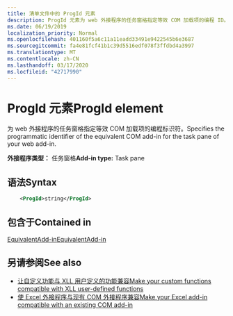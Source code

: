 ```yaml
---
title: 清单文件中的 ProgId 元素
description: ProgId 元素为 web 外接程序的任务窗格指定等效 COM 加载项的编程 ID。
ms.date: 06/19/2019
localization_priority: Normal
ms.openlocfilehash: 401160f5a6c11a11eadd33491e9422545b6e3687
ms.sourcegitcommit: fa4e81fcf41b1c39d5516edf078f3ffdbd4a3997
ms.translationtype: MT
ms.contentlocale: zh-CN
ms.lasthandoff: 03/17/2020
ms.locfileid: "42717990"
---
```

# <a name="progid-element"></a><span data-ttu-id="24892-103">ProgId 元素</span><span class="sxs-lookup"><span data-stu-id="24892-103">ProgId element</span></span>

<span data-ttu-id="24892-104">为 web 外接程序的任务窗格指定等效 COM 加载项的编程标识符。</span><span class="sxs-lookup"><span data-stu-id="24892-104">Specifies the programmatic identifier of the equivalent COM add-in for the task pane of your web add-in.</span></span>

<span data-ttu-id="24892-105">**外接程序类型：** 任务窗格</span><span class="sxs-lookup"><span data-stu-id="24892-105">**Add-in type:** Task pane</span></span>

## <a name="syntax"></a><span data-ttu-id="24892-106">语法</span><span class="sxs-lookup"><span data-stu-id="24892-106">Syntax</span></span>

```XML
    <ProgId>string</ProgId>  
```

## <a name="contained-in"></a><span data-ttu-id="24892-107">包含于</span><span class="sxs-lookup"><span data-stu-id="24892-107">Contained in</span></span>

[<span data-ttu-id="24892-108">EquivalentAdd-in</span><span class="sxs-lookup"><span data-stu-id="24892-108">EquivalentAdd-in</span></span>](equivalentaddin.md)

## <a name="see-also"></a><span data-ttu-id="24892-109">另请参阅</span><span class="sxs-lookup"><span data-stu-id="24892-109">See also</span></span>

- [<span data-ttu-id="24892-110">让自定义功能与 XLL 用户定义的功能兼容</span><span class="sxs-lookup"><span data-stu-id="24892-110">Make your custom functions compatible with XLL user-defined functions</span></span>](../../excel/make-custom-functions-compatible-with-xll-udf.md)
- [<span data-ttu-id="24892-111">使 Excel 外接程序与现有 COM 外接程序兼容</span><span class="sxs-lookup"><span data-stu-id="24892-111">Make your Excel add-in compatible with an existing COM add-in</span></span>](../../develop/make-office-add-in-compatible-with-existing-com-add-in.md)